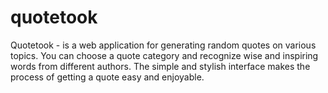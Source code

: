 # quotetook
Quotetook - is a web application for generating random quotes on various topics. You can choose a quote category and recognize wise and inspiring words from different authors. The simple and stylish interface makes the process of getting a quote easy and enjoyable.
